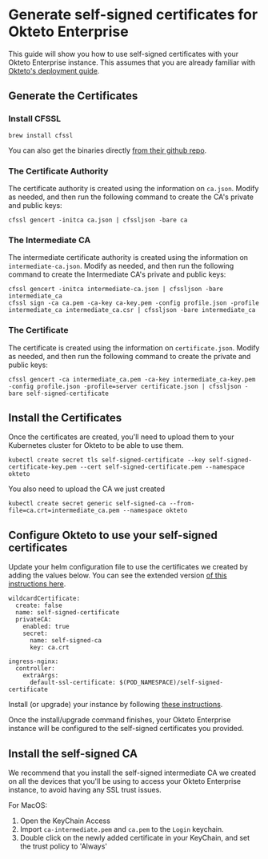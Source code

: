# Generate self-signed certificates for Okteto Enterprise

This guide will show you how to use self-signed certificates with your Okteto Enterprise instance. This assumes that you are already familiar with [Okteto's deployment guide](https://okteto.com/docs/enterprise/install/deployment/). 

## Generate the Certificates 

### Install CFSSL 

```
brew install cfssl
```

You can also get the binaries directly [from their github repo](https://github.com/cloudflare/cfssl).


### The Certificate Authority

The certificate authority is created using the information on `ca.json`. Modify as needed, and then run the following command to create the CA's private and public keys:

```
cfssl gencert -initca ca.json | cfssljson -bare ca
```

### The Intermediate CA

The intermediate certificate authority is created using the information on `intermediate-ca.json`. Modify as needed, and then run the following command to create the Intermediate CA's private and public keys:

```
cfssl gencert -initca intermediate-ca.json | cfssljson -bare intermediate_ca
cfssl sign -ca ca.pem -ca-key ca-key.pem -config profile.json -profile intermediate_ca intermediate_ca.csr | cfssljson -bare intermediate_ca
```

### The Certificate

The certificate is created using the information on `certificate.json`. Modify as needed, and then run the following command to create the private and public keys:


```
cfssl gencert -ca intermediate_ca.pem -ca-key intermediate_ca-key.pem -config profile.json -profile=server certificate.json | cfssljson -bare self-signed-certificate
```

## Install the Certificates

Once the certificates are created, you'll need to upload them to your Kubernetes cluster for Okteto to be able to use them. 

```
kubectl create secret tls self-signed-certificate --key self-signed-certificate-key.pem --cert self-signed-certificate.pem --namespace okteto
```

You also need to upload the CA we just created

```
kubectl create secret generic self-signed-ca --from-file=ca.crt=intermediate_ca.pem --namespace okteto
```

## Configure Okteto to use your self-signed certificates

Update your helm configuration file to use the certificates we created by adding the values below. You can see the extended version [of this instructions here](https://okteto.com/docs/enterprise/administration/certificates/).

```
wildcardCertificate:
  create: false
  name: self-signed-certificate
  privateCA:
    enabled: true
    secret:
      name: self-signed-ca 
      key: ca.crt
  
ingress-nginx:
  controller:
    extraArgs:
      default-ssl-certificate: $(POD_NAMESPACE)/self-signed-certificate
```

Install (or upgrade) your instance by following [these instructions](https://okteto.com/docs/enterprise/install/deployment/#deploy-the-okteto-enterprise-chart). 

Once the install/upgrade command finishes, your Okteto Enterprise instance will be configured to the self-signed certificates you provided. 

## Install the self-signed CA

We recommend that you install the self-signed intermediate CA we created on all the devices that you'll be using to access your Okteto Enterprise instance, to avoid having any SSL trust issues. 

For MacOS:

1. Open the KeyChain Access
1. Import `ca-intermediate.pem` and `ca.pem` to the `Login` keychain.
1. Double click on the newly added certificate in your KeyChain,  and set the trust policy to 'Always'
